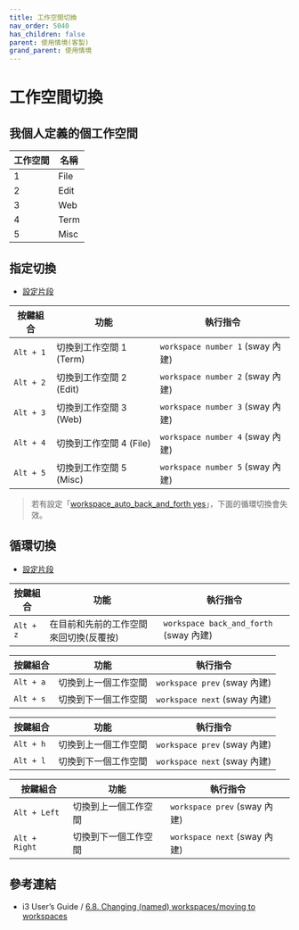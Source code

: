 ```yaml
---
title: 工作空間切換
nav_order: 5040
has_children: false
parent: 使用情境(客製)
grand_parent: 使用情境
---
```



# 工作空間切換


## 我個人定義的個工作空間

| 工作空間 | 名稱  |
| -------- | ----- |
| 1        | File  |
| 2        | Edit  |
| 3        | Web   |
| 4        | Term  |
| 5        | Misc  |


## 指定切換

* [設定片段](https://github.com/samwhelp/note-about-i3wm/blob/gh-pages/_demo/config/i3wm-config/main/config/i3/share/gen/i3wm-gen-rc/Section/Subject/Application/Workspace/SwitchToSpecific.conf)

| 按鍵組合  | 功能                    | 執行指令                       |
| --------- | ----------------------- | ------------------------------ |
| `Alt + 1` | 切換到工作空間 1 (Term) | `workspace number 1` (sway 內建) |
| `Alt + 2` | 切換到工作空間 2 (Edit) | `workspace number 2` (sway 內建) |
| `Alt + 3` | 切換到工作空間 3 (Web)  | `workspace number 3` (sway 內建) |
| `Alt + 4` | 切換到工作空間 4 (File) | `workspace number 4` (sway 內建) |
| `Alt + 5` | 切換到工作空間 5 (Misc) | `workspace number 5` (sway 內建) |

> 若有設定「[workspace_auto_back_and_forth yes](https://github.com/samwhelp/note-about-i3wm/blob/gh-pages/_demo/config/i3wm-config/main/config/i3/share/gen/i3wm-gen-rc/Section/Subject/Workspace/Attribute/Base.conf#L37)」，下面的循環切換會失效。

## 循環切換

* [設定片段](https://github.com/samwhelp/note-about-i3wm/blob/gh-pages/_demo/config/i3wm-config/main/config/i3/share/gen/i3wm-gen-rc/Section/Subject/Layout/Keybind/QuickSwitch.conf)

| 按鍵組合  | 功能                                   | 執行指令                       |
| --------- | -------------------------------------- | ------------------------------ |
| `Alt + z` | 在目前和先前的工作空間來回切換(反覆按) | `workspace back_and_forth` (sway 內建) |

| 按鍵組合  | 功能                 | 執行指令                   |
| --------- | -------------------- | -------------------------- |
| `Alt + a` | 切換到上一個工作空間 | `workspace prev` (sway 內建) |
| `Alt + s` | 切換到下一個工作空間 | `workspace next` (sway 內建) |

| 按鍵組合  | 功能                 | 執行指令                   |
| --------- | -------------------- | -------------------------- |
| `Alt + h` | 切換到上一個工作空間 | `workspace prev` (sway 內建) |
| `Alt + l` | 切換到下一個工作空間 | `workspace next` (sway 內建) |

| 按鍵組合      | 功能                 | 執行指令                   |
| ------------- | -------------------- | -------------------------- |
| `Alt + Left`  | 切換到上一個工作空間 | `workspace prev` (sway 內建) |
| `Alt + Right` | 切換到下一個工作空間 | `workspace next` (sway 內建) |

## 參考連結

* i3 User’s Guide / [6.8. Changing (named) workspaces/moving to workspaces](https://i3wm.org/docs/userguide.html#_changing_named_workspaces_moving_to_workspaces)
